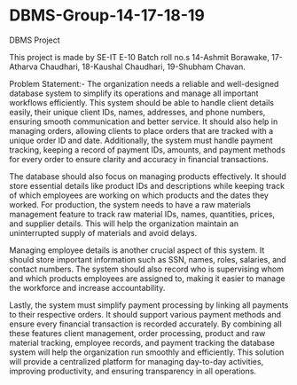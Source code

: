 # DBMS-Group-14-17-18-19
DBMS Project

This project is made by SE-IT E-10 Batch roll no.s 14-Ashmit Borawake, 17-Atharva Chaudhari, 18-Kaushal Chaudhari, 19-Shubham Chavan.

Problem Statement:-
The organization needs a reliable and well-designed database system to simplify its operations and manage all important workflows efficiently. This system should be able to handle client details easily, their unique client IDs, names, addresses, and phone numbers, ensuring smooth communication and better service. It should also help in managing orders, allowing clients to place orders that are tracked with a unique order ID and date. Additionally, the system must handle payment tracking, keeping a record of payment IDs, amounts, and payment methods for every order to ensure clarity and accuracy in financial transactions.

The database should also focus on managing products effectively. It should store essential details like product IDs and descriptions while keeping track of which employees are working on which products and the dates they worked. For production, the system needs to have a raw materials management feature to track raw material IDs, names, quantities, prices, and supplier details. This will help the organization maintain an uninterrupted supply of materials and avoid delays.

Managing employee details is another crucial aspect of this system. It should store important information such as SSN, names, roles, salaries, and contact numbers. The system should also record who is supervising whom and which products employees are assigned to, making it easier to manage the workforce and increase accountability.

Lastly, the system must simplify payment processing by linking all payments to their respective orders. It should support various payment methods and ensure every financial transaction is recorded accurately. By combining all these features client management, order processing, product and raw material tracking, employee records, and payment tracking the database system will help the organization run smoothly and efficiently. This solution will provide a centralized platform for managing day-to-day activities, improving productivity, and ensuring transparency in all operations.

